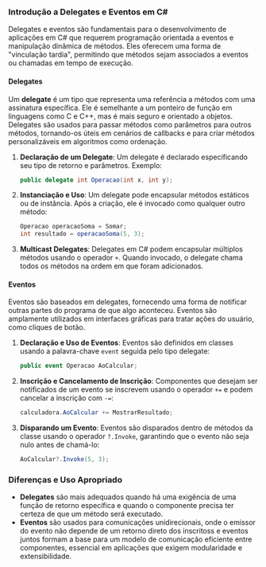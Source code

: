 ### Introdução a Delegates e Eventos em C#

Delegates e eventos são fundamentais para o desenvolvimento de aplicações em C# que requerem programação orientada a eventos e manipulação dinâmica de métodos. Eles oferecem uma forma de "vinculação tardia", permitindo que métodos sejam associados a eventos ou chamadas em tempo de execução.

#### Delegates

Um **delegate** é um tipo que representa uma referência a métodos com uma assinatura específica. Ele é semelhante a um ponteiro de função em linguagens como C e C++, mas é mais seguro e orientado a objetos. Delegates são usados para passar métodos como parâmetros para outros métodos, tornando-os úteis em cenários de callbacks e para criar métodos personalizáveis em algoritmos como ordenação.

1. **Declaração de um Delegate**: Um delegate é declarado especificando seu tipo de retorno e parâmetros. Exemplo:
   ```csharp
   public delegate int Operacao(int x, int y);
   ```

2. **Instanciação e Uso**: Um delegate pode encapsular métodos estáticos ou de instância. Após a criação, ele é invocado como qualquer outro método:
   ```csharp
   Operacao operacaoSoma = Somar;
   int resultado = operacaoSoma(5, 3);
   ```

3. **Multicast Delegates**: Delegates em C# podem encapsular múltiplos métodos usando o operador `+`. Quando invocado, o delegate chama todos os métodos na ordem em que foram adicionados.

#### Eventos

Eventos são baseados em delegates, fornecendo uma forma de notificar outras partes do programa de que algo aconteceu. Eventos são amplamente utilizados em interfaces gráficas para tratar ações do usuário, como cliques de botão.

1. **Declaração e Uso de Eventos**: Eventos são definidos em classes usando a palavra-chave `event` seguida pelo tipo delegate:
   ```csharp
   public event Operacao AoCalcular;
   ```

2. **Inscrição e Cancelamento de Inscrição**: Componentes que desejam ser notificados de um evento se inscrevem usando o operador `+=` e podem cancelar a inscrição com `-=`:
   ```csharp
   calculadora.AoCalcular += MostrarResultado;
   ```

3. **Disparando um Evento**: Eventos são disparados dentro de métodos da classe usando o operador `?.Invoke`, garantindo que o evento não seja nulo antes de chamá-lo:
   ```csharp
   AoCalcular?.Invoke(5, 3);
   ```

### Diferenças e Uso Apropriado

- **Delegates** são mais adequados quando há uma exigência de uma função de retorno específica e quando o componente precisa ter certeza de que um método será executado.
- **Eventos** são usados para comunicações unidirecionais, onde o emissor do evento não depende de um retorno direto dos inscritoss e eventos juntos formam a base para um modelo de comunicação eficiente entre componentes, essencial em aplicações que exigem modularidade e extensibilidade.